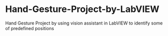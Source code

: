 # Hand-Gesture-Project-by-LabVIEW
Hand Gesture Project by using vision assistant in LabVIEW to identify some of predefined positions
